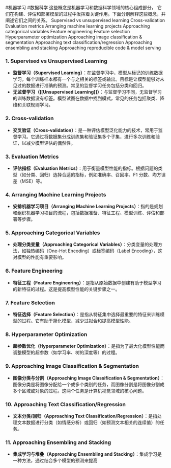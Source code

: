 #机器学习 #数据科学
这些概念是机器学习和数据科学领域的核心组成部分，
它们在构建、评估和部署模型的过程中发挥着关键作用。下面分别解释这些概念，并阐述它们之间的关系。
Supervised vs unsupervised learning
Cross-validation
Evaluation metrics
Arranging machine learning projects
Approaching categorical variables
Feature engineering
Feature selection
Hyperparameter optimization
Approaching image classification & segmentation
Approaching text classification/regression
Approaching ensembling and stacking
Approaching reproducible code & model serving


### 1. Supervised vs Unsupervised Learning

- **监督学习（Supervised Learning）**：在监督学习中，模型从标记的训练数据学习，每个训练样本都有一个与之相关的标签或输出。目标是让模型能够对未见过的数据进行准确的预测。常见的监督学习任务包括分类和回归。
- **无监督学习（[[Unsupervised Learning]]）**：与监督学习不同，无监督学习的训练数据没有标签。模型试图在数据中找到模式，常见的任务包括聚类、降维和关联规则学习。

### 2. Cross-validation

- **交叉验证（Cross-validation）**：是一种评估模型泛化能力的技术，常用于监督学习。它通过将数据集分成训练集和验证集多个子集，进行多次训练和验证，以减少模型评估的偶然性。

### 3. Evaluation Metrics

- **评估指标（Evaluation Metrics）**：用于衡量模型性能的指标。根据问题的类型（如分类、回归）选择合适的指标，例如准确率、召回率、F1 分数、均方误差（MSE）等。

### 4. Arranging Machine Learning Projects

- **安排机器学习项目（Arranging Machine Learning Projects）**：指的是规划和组织机器学习项目的流程，包括数据准备、特征工程、模型训练、评估和部署等步骤。

### 5. Approaching Categorical Variables

- **处理分类变量（Approaching Categorical Variables）**：分类变量的处理方法，如独热编码（One-Hot Encoding）或标签编码（Label Encoding），这对模型的性能有重要影响。

### 6. Feature Engineering

- **特征工程（Feature Engineering）**：是指从原始数据中创建有助于模型学习的新特征的过程。这是提高模型性能的关键步骤之一。

### 7. Feature Selection

- **特征选择（Feature Selection）**：是指从特征集中选择最重要的特征来训练模型的过程。它有助于简化模型、减少过拟合和提高模型性能。

### 8. Hyperparameter Optimization

- **超参数优化（Hyperparameter Optimization）**：是指为了最大化模型性能而调整模型的超参数（如学习率、树的深度等）的过程。

### 9. Approaching Image Classification & Segmentation

- **图像分类与分割（Approaching Image Classification & Segmentation）**：图像分类是将图像分配给一个或多个类别的任务，而图像分割是将图像分割成多个区域或对象的过程。这两个任务是计算机视觉领域的核心问题。

### 10. Approaching Text Classification/Regression

- **文本分类/回归（Approaching Text Classification/Regression）**：是指处理文本数据进行分类（如情感分析）或回归（如预测文本相关的连续值）的任务。

### 11. Approaching Ensembling and Stacking

- **集成学习与堆叠（Approaching Ensembling and Stacking）**：集成学习是一种方法，通过结合多个模型的预测来提高